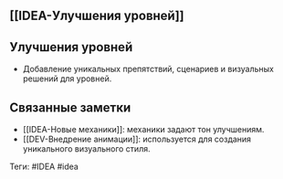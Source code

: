 ## [[IDEA-Улучшения уровней]]

## Улучшения уровней

- Добавление уникальных препятствий, сценариев и визуальных решений для уровней.

## Связанные заметки

- [[IDEA-Новые механики]]: механики задают тон улучшениям.
- [[DEV-Внедрение анимации]]: используется для создания уникального визуального стиля.

Теги: #IDEA #idea